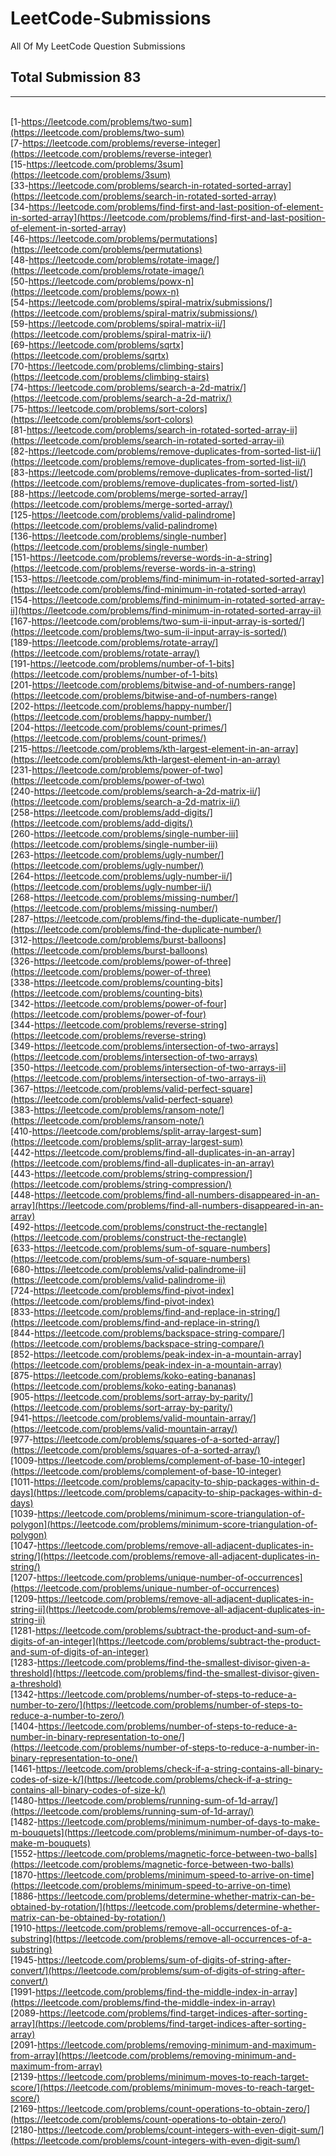 # LeetCode-Submissions
All Of My LeetCode Question Submissions  
  
 ## Total Submission 83
 
 
 
 
 *******************************************************************************************************************************************************************
<br />[1-https://leetcode.com/problems/two-sum](https://leetcode.com/problems/two-sum)
<br />[7-https://leetcode.com/problems/reverse-integer](https://leetcode.com/problems/reverse-integer)
<br />[15-https://leetcode.com/problems/3sum](https://leetcode.com/problems/3sum)
<br />[33-https://leetcode.com/problems/search-in-rotated-sorted-array](https://leetcode.com/problems/search-in-rotated-sorted-array)
<br />[34-https://leetcode.com/problems/find-first-and-last-position-of-element-in-sorted-array](https://leetcode.com/problems/find-first-and-last-position-of-element-in-sorted-array)
<br />[46-https://leetcode.com/problems/permutations](https://leetcode.com/problems/permutations)
<br />[48-https://leetcode.com/problems/rotate-image/](https://leetcode.com/problems/rotate-image/)
<br />[50-https://leetcode.com/problems/powx-n](https://leetcode.com/problems/powx-n)
<br />[54-https://leetcode.com/problems/spiral-matrix/submissions/](https://leetcode.com/problems/spiral-matrix/submissions/)
<br />[59-https://leetcode.com/problems/spiral-matrix-ii/](https://leetcode.com/problems/spiral-matrix-ii/)
<br />[69-https://leetcode.com/problems/sqrtx](https://leetcode.com/problems/sqrtx)
<br />[70-https://leetcode.com/problems/climbing-stairs](https://leetcode.com/problems/climbing-stairs)
<br />[74-https://leetcode.com/problems/search-a-2d-matrix/](https://leetcode.com/problems/search-a-2d-matrix/)
<br />[75-https://leetcode.com/problems/sort-colors](https://leetcode.com/problems/sort-colors)
<br />[81-https://leetcode.com/problems/search-in-rotated-sorted-array-ii](https://leetcode.com/problems/search-in-rotated-sorted-array-ii)
<br />[82-https://leetcode.com/problems/remove-duplicates-from-sorted-list-ii/](https://leetcode.com/problems/remove-duplicates-from-sorted-list-ii/)
<br />[83-https://leetcode.com/problems/remove-duplicates-from-sorted-list/](https://leetcode.com/problems/remove-duplicates-from-sorted-list/)
<br />[88-https://leetcode.com/problems/merge-sorted-array/](https://leetcode.com/problems/merge-sorted-array/)
<br />[125-https://leetcode.com/problems/valid-palindrome](https://leetcode.com/problems/valid-palindrome)
<br />[136-https://leetcode.com/problems/single-number](https://leetcode.com/problems/single-number)
<br />[151-https://leetcode.com/problems/reverse-words-in-a-string](https://leetcode.com/problems/reverse-words-in-a-string)
<br />[153-https://leetcode.com/problems/find-minimum-in-rotated-sorted-array](https://leetcode.com/problems/find-minimum-in-rotated-sorted-array)
<br />[154-https://leetcode.com/problems/find-minimum-in-rotated-sorted-array-ii](https://leetcode.com/problems/find-minimum-in-rotated-sorted-array-ii)
<br />[167-https://leetcode.com/problems/two-sum-ii-input-array-is-sorted/](https://leetcode.com/problems/two-sum-ii-input-array-is-sorted/)
<br />[189-https://leetcode.com/problems/rotate-array/](https://leetcode.com/problems/rotate-array/)
<br />[191-https://leetcode.com/problems/number-of-1-bits](https://leetcode.com/problems/number-of-1-bits)
<br />[201-https://leetcode.com/problems/bitwise-and-of-numbers-range](https://leetcode.com/problems/bitwise-and-of-numbers-range)
<br />[202-https://leetcode.com/problems/happy-number/](https://leetcode.com/problems/happy-number/)
<br />[204-https://leetcode.com/problems/count-primes/](https://leetcode.com/problems/count-primes/)
<br />[215-https://leetcode.com/problems/kth-largest-element-in-an-array](https://leetcode.com/problems/kth-largest-element-in-an-array)
<br />[231-https://leetcode.com/problems/power-of-two](https://leetcode.com/problems/power-of-two)
<br />[240-https://leetcode.com/problems/search-a-2d-matrix-ii/](https://leetcode.com/problems/search-a-2d-matrix-ii/)
<br />[258-https://leetcode.com/problems/add-digits/](https://leetcode.com/problems/add-digits/)
<br />[260-https://leetcode.com/problems/single-number-iii](https://leetcode.com/problems/single-number-iii)
<br />[263-https://leetcode.com/problems/ugly-number/](https://leetcode.com/problems/ugly-number/)
<br />[264-https://leetcode.com/problems/ugly-number-ii/](https://leetcode.com/problems/ugly-number-ii/)
<br />[268-https://leetcode.com/problems/missing-number/](https://leetcode.com/problems/missing-number/)
<br />[287-https://leetcode.com/problems/find-the-duplicate-number/](https://leetcode.com/problems/find-the-duplicate-number/)
<br />[312-https://leetcode.com/problems/burst-balloons](https://leetcode.com/problems/burst-balloons)
<br />[326-https://leetcode.com/problems/power-of-three](https://leetcode.com/problems/power-of-three)
<br />[338-https://leetcode.com/problems/counting-bits](https://leetcode.com/problems/counting-bits)
<br />[342-https://leetcode.com/problems/power-of-four](https://leetcode.com/problems/power-of-four)
<br />[344-https://leetcode.com/problems/reverse-string](https://leetcode.com/problems/reverse-string)
<br />[349-https://leetcode.com/problems/intersection-of-two-arrays](https://leetcode.com/problems/intersection-of-two-arrays)
<br />[350-https://leetcode.com/problems/intersection-of-two-arrays-ii](https://leetcode.com/problems/intersection-of-two-arrays-ii)
<br />[367-https://leetcode.com/problems/valid-perfect-square](https://leetcode.com/problems/valid-perfect-square)
<br />[383-https://leetcode.com/problems/ransom-note/](https://leetcode.com/problems/ransom-note/)
<br />[410-https://leetcode.com/problems/split-array-largest-sum](https://leetcode.com/problems/split-array-largest-sum)
<br />[442-https://leetcode.com/problems/find-all-duplicates-in-an-array](https://leetcode.com/problems/find-all-duplicates-in-an-array)
<br />[443-https://leetcode.com/problems/string-compression/](https://leetcode.com/problems/string-compression/)
<br />[448-https://leetcode.com/problems/find-all-numbers-disappeared-in-an-array](https://leetcode.com/problems/find-all-numbers-disappeared-in-an-array)
<br />[492-https://leetcode.com/problems/construct-the-rectangle](https://leetcode.com/problems/construct-the-rectangle)
<br />[633-https://leetcode.com/problems/sum-of-square-numbers](https://leetcode.com/problems/sum-of-square-numbers)
<br />[680-https://leetcode.com/problems/valid-palindrome-ii](https://leetcode.com/problems/valid-palindrome-ii)
<br />[724-https://leetcode.com/problems/find-pivot-index](https://leetcode.com/problems/find-pivot-index)
<br />[833-https://leetcode.com/problems/find-and-replace-in-string/](https://leetcode.com/problems/find-and-replace-in-string/)
<br />[844-https://leetcode.com/problems/backspace-string-compare/](https://leetcode.com/problems/backspace-string-compare/)
<br />[852-https://leetcode.com/problems/peak-index-in-a-mountain-array](https://leetcode.com/problems/peak-index-in-a-mountain-array)
<br />[875-https://leetcode.com/problems/koko-eating-bananas](https://leetcode.com/problems/koko-eating-bananas)
<br />[905-https://leetcode.com/problems/sort-array-by-parity/](https://leetcode.com/problems/sort-array-by-parity/)
<br />[941-https://leetcode.com/problems/valid-mountain-array/](https://leetcode.com/problems/valid-mountain-array/)
<br />[977-https://leetcode.com/problems/squares-of-a-sorted-array/](https://leetcode.com/problems/squares-of-a-sorted-array/)
<br />[1009-https://leetcode.com/problems/complement-of-base-10-integer](https://leetcode.com/problems/complement-of-base-10-integer)
<br />[1011-https://leetcode.com/problems/capacity-to-ship-packages-within-d-days](https://leetcode.com/problems/capacity-to-ship-packages-within-d-days)
<br />[1039-https://leetcode.com/problems/minimum-score-triangulation-of-polygon](https://leetcode.com/problems/minimum-score-triangulation-of-polygon)
<br />[1047-https://leetcode.com/problems/remove-all-adjacent-duplicates-in-string/](https://leetcode.com/problems/remove-all-adjacent-duplicates-in-string/)
<br />[1207-https://leetcode.com/problems/unique-number-of-occurrences](https://leetcode.com/problems/unique-number-of-occurrences)
<br />[1209-https://leetcode.com/problems/remove-all-adjacent-duplicates-in-string-ii](https://leetcode.com/problems/remove-all-adjacent-duplicates-in-string-ii)
<br />[1281-https://leetcode.com/problems/subtract-the-product-and-sum-of-digits-of-an-integer](https://leetcode.com/problems/subtract-the-product-and-sum-of-digits-of-an-integer)
<br />[1283-https://leetcode.com/problems/find-the-smallest-divisor-given-a-threshold](https://leetcode.com/problems/find-the-smallest-divisor-given-a-threshold)
<br />[1342-https://leetcode.com/problems/number-of-steps-to-reduce-a-number-to-zero/](https://leetcode.com/problems/number-of-steps-to-reduce-a-number-to-zero/)
<br />[1404-https://leetcode.com/problems/number-of-steps-to-reduce-a-number-in-binary-representation-to-one/](https://leetcode.com/problems/number-of-steps-to-reduce-a-number-in-binary-representation-to-one/)
<br />[1461-https://leetcode.com/problems/check-if-a-string-contains-all-binary-codes-of-size-k/](https://leetcode.com/problems/check-if-a-string-contains-all-binary-codes-of-size-k/)
<br />[1480-https://leetcode.com/problems/running-sum-of-1d-array/](https://leetcode.com/problems/running-sum-of-1d-array/)
<br />[1482-https://leetcode.com/problems/minimum-number-of-days-to-make-m-bouquets](https://leetcode.com/problems/minimum-number-of-days-to-make-m-bouquets)
<br />[1552-https://leetcode.com/problems/magnetic-force-between-two-balls](https://leetcode.com/problems/magnetic-force-between-two-balls)
<br />[1870-https://leetcode.com/problems/minimum-speed-to-arrive-on-time](https://leetcode.com/problems/minimum-speed-to-arrive-on-time)
<br />[1886-https://leetcode.com/problems/determine-whether-matrix-can-be-obtained-by-rotation/](https://leetcode.com/problems/determine-whether-matrix-can-be-obtained-by-rotation/)
<br />[1910-https://leetcode.com/problems/remove-all-occurrences-of-a-substring](https://leetcode.com/problems/remove-all-occurrences-of-a-substring)
<br />[1945-https://leetcode.com/problems/sum-of-digits-of-string-after-convert/](https://leetcode.com/problems/sum-of-digits-of-string-after-convert/)
<br />[1991-https://leetcode.com/problems/find-the-middle-index-in-array](https://leetcode.com/problems/find-the-middle-index-in-array)
<br />[2089-https://leetcode.com/problems/find-target-indices-after-sorting-array](https://leetcode.com/problems/find-target-indices-after-sorting-array)
<br />[2091-https://leetcode.com/problems/removing-minimum-and-maximum-from-array](https://leetcode.com/problems/removing-minimum-and-maximum-from-array)
<br />[2139-https://leetcode.com/problems/minimum-moves-to-reach-target-score/](https://leetcode.com/problems/minimum-moves-to-reach-target-score/)
<br />[2169-https://leetcode.com/problems/count-operations-to-obtain-zero/](https://leetcode.com/problems/count-operations-to-obtain-zero/)
<br />[2180-https://leetcode.com/problems/count-integers-with-even-digit-sum/](https://leetcode.com/problems/count-integers-with-even-digit-sum/)
